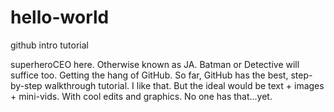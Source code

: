 # hello-world
github intro tutorial 

superheroCEO here. Otherwise known as JA. Batman or Detective will suffice too. Getting the hang of GitHub. So far, GitHub has the best, step-by-step walkthrough tutorial. I like that. But the ideal would be text + images + mini-vids. With cool edits and graphics. No one has that...yet.
